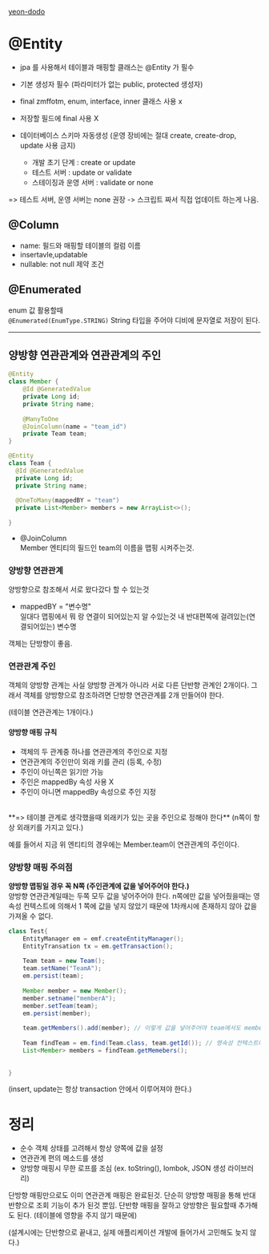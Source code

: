 [yeon-dodo](https://yeon-dodo.tistory.com/8)

# @Entity
- jpa 를 사용해서 테이블과 매핑할 클래스는 @Entity 가 필수
- 기본 생성자 필수 (파라미터가 없는 public, protected 생성자)
- final zmffotm, enum, interface, inner 클래스 사용 x
- 저장할 필드에 final 사용 X


- 데이터베이스 스키마 자동생성
  (운영 장비에는 절대 create, create-drop, update 사용 금지)
  - 개발 초기 단계 : create or update
  - 테스트 서버 : update or validate
  - 스테이징과 운영 서버 : validate or none
  
=> 테스트 서버, 운영 서버는 none 권장 -> 스크립트 짜서 직접 업데이트 하는게 나음.


## @Column

- name: 필드와 매핑할 테이블의 컬럼 이름
- insertavle,updatable
- nullable: not null 제약 조건

[comment]: <> (- unique: )

## @Enumerated
enum 값 활용할때 <br/>
`@Enumerated(EnumType.STRING)`
String 타입을 주어야 디비에 문자열로 저장이 된다.


---

## 양방향 연관관계와 연관관계의 주인

```java
@Entity
class Member {
    @Id @GeneratedValue
    private Long id;
    private String name;
    
    @ManyToOne
    @JoinColumn(name = "team_id")
    private Team team;
}

@Entity
class Team {
  @Id @GeneratedValue
  private Long id;
  private String name;
  
  @OneToMany(mappedBY = "team")
  private List<Member> members = new ArrayList<>();
    
}
```

- @JoinColumn <Br/>
Member 엔티티의 필드인 team의 이름을 맵핑 시켜주는것.

### 양방향 연관관계
양방향으로 참조해서 서로 왔다갔다 할 수 있는것

- mappedBY = "변수명" <br>
일대다 맵핑에서 뭐 랑 연결이 되어있는지 알 수있는것
내 반대편쪽에 걸려있는(연결되어있는) 변수명

객체는 단방향이 좋음.



### 연관관계 주인

객체의 양방향 관계는 사실 양방향 관계가 아니라 
서로 다른 단반향 관계인 2개이다.
그래서 객체를 양방향으로 참조하려면 단방향 연관관계를 
2개 만들어야 한다.

(테이블 연관관계는 1개이다.)

#### 양방향 매핑 규칙

- 객체의 두 관계중 하나를 연관관계의 주인으로 지정
- 연관관계의 주인만이 외래 키를 관리 (등록, 수정)
- 주인이 아닌쪽은 읽기만 가능
- 주인은 mappedBy 속성 사용 X
- 주인이 아니면 mappedBy 속성으로 주인 지정
<br>
**=> 테이블 관계로 생각했을때 외래키가 있는 곳을 주인으로 정해야 한다**
  (n쪽이 항상 외래키를 가지고 있다.)

예를 들어서 지금 위 엔티티의 경우에는 Member.team이 연관관계의 주인이다.

### 양방향 매핑 주의점

**양방향 맵핑일 경우 꼭 N쪽 (주인관계에 값을 넣어주어야 한다.)** <br>
양방향 연관관계일때는 두쪽 모두 값을 넣어주어야 한다.
n쪽에만 값을 넣어줬을때는 영속성 컨텍스트에 의해서 1 쪽에 값을 넣지 않았기 때문에 1차캐시에 존재하지 않아
값을 가져올 수 없다.

```java
class Test{ 
    EntityManager em = emf.createEntityManager();
    EntityTransation tx = em.getTransaction();
    
    Team team = new Team();
    team.setName("TeamA");
    em.persist(team);
    
    Member member = new Member();
    member.setname("memberA");
    member.setTeam(team);
    em.persist(member);
    
    team.getMembers().add(member); // 이렇게 값을 넣어주어야 team에서도 member의 값을 얻어올 수 있다.
  
    Team findTeam = em.find(Team.class, team.getId()); // 영속성 컨텍스트에 의해서 1차 캐시안에만 존재
    List<Member> members = findTeam.getMemebers();
    
    
}
```
(insert, update는 항상 transaction 안에서 이루어져야 한다.)


# 정리
- 순수 객체 상태를 고려해서 항상 양쪽에 값을 설정
- 연관관계 편의 메소드를 생성
- 양방향 매핑시 무한 로프를 조심 (ex. toString(), lombok, JSON 생성 라이브러리)


단방향 매핑만으로도 이미 연관관계 매핑은 완료된것. 
단순히 양방향 매핑을 통해 반대 반향으로 조회 기능이 추가 된것 뿐임.
단반향 매핑을 잘하고 양방향은 필요할때 추가해도 된다. (테이블에 영향을 주지 않기 때문에)

(설계시에는 단반향으로 끝내고, 실제 애플리케이션 개발에 들어가서 고민해도 늦지 않다.)

